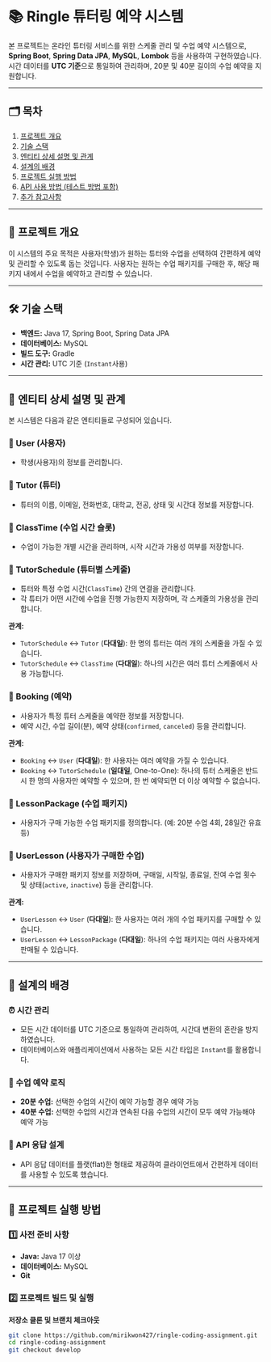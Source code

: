 # 📚 Ringle 튜터링 예약 시스템

본 프로젝트는 온라인 튜터링 서비스를 위한 스케줄 관리 및 수업 예약 시스템으로, **Spring Boot**, **Spring Data JPA**, **MySQL**, **Lombok** 등을 사용하여 구현하였습니다. 시간 데이터를 **UTC 기준**으로 통일하여 관리하며, 20분 및 40분 길이의 수업 예약을 지원합니다.

---

## 🗂️ 목차

1. [프로젝트 개요](#-프로젝트-개요)
2. [기술 스택](#-기술-스택)
3. [엔티티 상세 설명 및 관계](#-엔티티-상세-설명-및-관계)
4. [설계의 배경](#-설계의-배경)
5. [프로젝트 실행 방법](#-프로젝트-실행-방법)
6. [API 사용 방법 (테스트 방법 포함)](#-api-사용-방법-테스트-방법-포함)
7. [추가 참고사항](#-추가-참고사항)

---

## 🎯 프로젝트 개요

이 시스템의 주요 목적은 사용자(학생)가 원하는 튜터와 수업을 선택하여 간편하게 예약 및 관리할 수 있도록 돕는 것입니다. 사용자는 원하는 수업 패키지를 구매한 후, 해당 패키지 내에서 수업을 예약하고 관리할 수 있습니다.

---

## 🛠️ 기술 스택

- **백엔드:** Java 17, Spring Boot, Spring Data JPA
- **데이터베이스:** MySQL
- **빌드 도구:** Gradle
- **시간 관리:** UTC 기준 (`Instant`사용)

---

## 📌 엔티티 상세 설명 및 관계

본 시스템은 다음과 같은 엔티티들로 구성되어 있습니다.

### 🔸 User (사용자)
- 학생(사용자)의 정보를 관리합니다.

### 🔸 Tutor (튜터)
- 튜터의 이름, 이메일, 전화번호, 대학교, 전공, 상태 및 시간대 정보를 저장합니다.

### 🔸 ClassTime (수업 시간 슬롯)
- 수업이 가능한 개별 시간을 관리하며, 시작 시간과 가용성 여부를 저장합니다.

### 🔸 TutorSchedule (튜터별 스케줄)
- 튜터와 특정 수업 시간(`ClassTime`) 간의 연결을 관리합니다. 
- 각 튜터가 어떤 시간에 수업을 진행 가능한지 저장하며, 각 스케줄의 가용성을 관리합니다.

**관계:**  
- `TutorSchedule` ↔️ `Tutor` (**다대일**): 한 명의 튜터는 여러 개의 스케줄을 가질 수 있습니다.  
- `TutorSchedule` ↔️ `ClassTime` (**다대일**): 하나의 시간은 여러 튜터 스케줄에서 사용 가능합니다.

### 🔸 Booking (예약)
- 사용자가 특정 튜터 스케줄을 예약한 정보를 저장합니다.
- 예약 시간, 수업 길이(분), 예약 상태(`confirmed`, `canceled`) 등을 관리합니다.

**관계:**  
- `Booking` ↔️ `User` (**다대일**): 한 사용자는 여러 예약을 가질 수 있습니다.
- `Booking` ↔️ `TutorSchedule` (**일대일**, One-to-One):
  하나의 튜터 스케줄은 반드시 한 명의 사용자만 예약할 수 있으며, 한 번 예약되면 더 이상 예약할 수 없습니다.

### 🔸 LessonPackage (수업 패키지)
- 사용자가 구매 가능한 수업 패키지를 정의합니다. (예: 20분 수업 4회, 28일간 유효 등)

### 🔸 UserLesson (사용자가 구매한 수업)
- 사용자가 구매한 패키지 정보를 저장하며, 구매일, 시작일, 종료일, 잔여 수업 횟수 및 상태(`active`, `inactive`) 등을 관리합니다.

**관계:**  
- `UserLesson` ↔️ `User` (**다대일**): 한 사용자는 여러 개의 수업 패키지를 구매할 수 있습니다.
- `UserLesson` ↔️ `LessonPackage` (**다대일**): 하나의 수업 패키지는 여러 사용자에게 판매될 수 있습니다.

---

## 📖 설계의 배경

### ⏰ 시간 관리
- 모든 시간 데이터를 UTC 기준으로 통일하여 관리하여, 시간대 변환의 혼란을 방지하였습니다.
- 데이터베이스와 애플리케이션에서 사용하는 모든 시간 타입은 `Instant`를 활용합니다.

### 📝 수업 예약 로직
- **20분 수업:** 선택한 수업의 시간이 예약 가능할 경우 예약 가능
- **40분 수업:** 선택한 수업의 시간과 연속된 다음 수업의 시간이 모두 예약 가능해야 예약 가능

### 📐 API 응답 설계
- API 응답 데이터를 플랫(flat)한 형태로 제공하여 클라이언트에서 간편하게 데이터를 사용할 수 있도록 했습니다.

---

## 🚀 프로젝트 실행 방법

### 1️⃣ 사전 준비 사항
- **Java:** Java 17 이상
- **데이터베이스:** MySQL
- **Git**

### 2️⃣ 프로젝트 빌드 및 실행

**저장소 클론 및 브랜치 체크아웃**
```bash
git clone https://github.com/mirikwon427/ringle-coding-assignment.git
cd ringle-coding-assignment
git checkout develop
